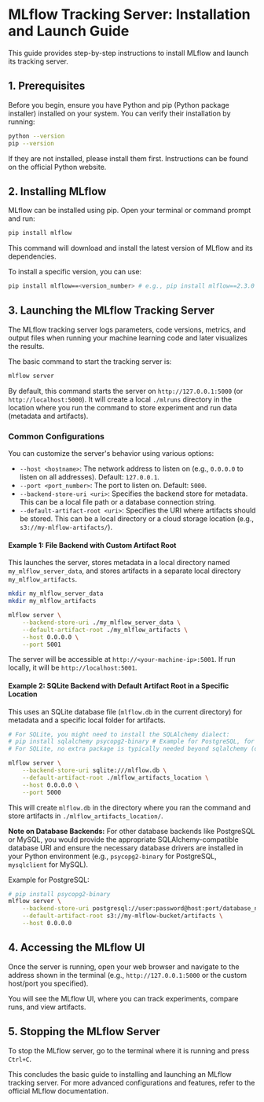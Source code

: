# MLflow Tracking Server: Installation and Launch Guide

This guide provides step-by-step instructions to install MLflow and launch its tracking server.

## 1. Prerequisites

Before you begin, ensure you have Python and pip (Python package installer) installed on your system. You can verify their installation by running:

```bash
python --version
pip --version
```

If they are not installed, please install them first. Instructions can be found on the official Python website.

## 2. Installing MLflow

MLflow can be installed using pip. Open your terminal or command prompt and run:

```bash
pip install mlflow
```

This command will download and install the latest version of MLflow and its dependencies.

To install a specific version, you can use:
```bash
pip install mlflow==<version_number> # e.g., pip install mlflow==2.3.0
```

## 3. Launching the MLflow Tracking Server

The MLflow tracking server logs parameters, code versions, metrics, and output files when running your machine learning code and later visualizes the results.

The basic command to start the tracking server is:

```bash
mlflow server
```

By default, this command starts the server on `http://127.0.0.1:5000` (or `http://localhost:5000`). It will create a local `./mlruns` directory in the location where you run the command to store experiment and run data (metadata and artifacts).

### Common Configurations

You can customize the server's behavior using various options:

*   `--host <hostname>`: The network address to listen on (e.g., `0.0.0.0` to listen on all addresses). Default: `127.0.0.1`.
*   `--port <port_number>`: The port to listen on. Default: `5000`.
*   `--backend-store-uri <uri>`: Specifies the backend store for metadata. This can be a local file path or a database connection string.
*   `--default-artifact-root <uri>`: Specifies the URI where artifacts should be stored. This can be a local directory or a cloud storage location (e.g., `s3://my-mlflow-artifacts/`).

#### Example 1: File Backend with Custom Artifact Root

This launches the server, stores metadata in a local directory named `my_mlflow_server_data`, and stores artifacts in a separate local directory `my_mlflow_artifacts`.

```bash
mkdir my_mlflow_server_data
mkdir my_mlflow_artifacts

mlflow server \
    --backend-store-uri ./my_mlflow_server_data \
    --default-artifact-root ./my_mlflow_artifacts \
    --host 0.0.0.0 \
    --port 5001
```
The server will be accessible at `http://<your-machine-ip>:5001`. If run locally, it will be `http://localhost:5001`.

#### Example 2: SQLite Backend with Default Artifact Root in a Specific Location

This uses an SQLite database file (`mlflow.db` in the current directory) for metadata and a specific local folder for artifacts.

```bash
# For SQLite, you might need to install the SQLAlchemy dialect:
# pip install sqlalchemy psycopg2-binary # Example for PostgreSQL, for SQLite it's usually included or simple
# For SQLite, no extra package is typically needed beyond sqlalchemy (often a mlflow dependency)

mlflow server \
    --backend-store-uri sqlite:///mlflow.db \
    --default-artifact-root ./mlflow_artifacts_location \
    --host 0.0.0.0 \
    --port 5000
```
This will create `mlflow.db` in the directory where you ran the command and store artifacts in `./mlflow_artifacts_location/`.

**Note on Database Backends:**
For other database backends like PostgreSQL or MySQL, you would provide the appropriate SQLAlchemy-compatible database URI and ensure the necessary database drivers are installed in your Python environment (e.g., `psycopg2-binary` for PostgreSQL, `mysqlclient` for MySQL).

Example for PostgreSQL:
```bash
# pip install psycopg2-binary
mlflow server \
    --backend-store-uri postgresql://user:password@host:port/database_name \
    --default-artifact-root s3://my-mlflow-bucket/artifacts \
    --host 0.0.0.0
```

## 4. Accessing the MLflow UI

Once the server is running, open your web browser and navigate to the address shown in the terminal (e.g., `http://127.0.0.1:5000` or the custom host/port you specified).

You will see the MLflow UI, where you can track experiments, compare runs, and view artifacts.

## 5. Stopping the MLflow Server

To stop the MLflow server, go to the terminal where it is running and press `Ctrl+C`.

This concludes the basic guide to installing and launching an MLflow tracking server. For more advanced configurations and features, refer to the official MLflow documentation.
